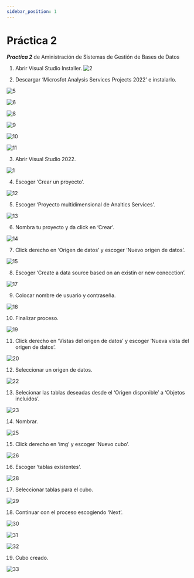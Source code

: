 ```yaml
---
sidebar_position: 1
---
```


# Práctica 2
***Practica 2*** de Aministración de Sistemas de Gestión de Bases de Datos 

1. Abrir Visual Studio Installer.
![2](./img/2.jpg)

2. Descargar ‘Microsfot Analysis Services Projects 2022’ e instalarlo.

![5](./img/5.jpg)

![6](./img/6.jpg)

![8](./img/8.jpg)

![9](./img/9.jpg)

![10](./img/10.jpg)

![11](./img/11.jpg)

3. Abrir Visual Studio 2022.

![1](./img/1.jpg)

4. Escoger ‘Crear un proyecto’.

![12](./img/12.jpg)

5. Escoger ‘Proyecto multidimensional de Analtics Services’.

![13](./img/13.jpg)

6. Nombra tu proyecto y da click en ‘Crear’.

![14](./img/14.jpg)

7. Click derecho en ‘Origen de datos’ y escoger ‘Nuevo origen de datos’.

![15](./img/15.jpg)

8. Escoger ‘Create a data source based on an existin or new conecction’.

![17](./img/17.jpg)

9. Colocar nombre de usuario y contraseña.

![18](./img/18.jpg)

10. Finalizar proceso.

![19](./img/19.jpg)

11. Click derecho en ‘Vistas del origen de datos’ y escoger ‘Nueva vista del origen de datos’.

![20](./img/20.jpg)

12. Seleccionar un origen de datos.

![22](./img/22.jpg)

13. Selecionar las tablas deseadas desde el ‘Origen disponible’ a ‘Objetos incluidos’.

![23](./img/23.jpg)

14. Nombrar.

![25](./img/25.jpg)

15. Click derecho en ‘img’ y escoger ‘Nuevo cubo’.

![26](./img/26.jpg)

16. Escoger ‘tablas existentes’.

![28](./img/28.jpg)

17. Seleccionar tablas para el cubo.

![29](./img/29.jpg)

18. Continuar con el proceso escogiendo ‘Next’.

![30](./img/30.jpg)

![31](./img/31.jpg)

![32](./img/32.jpg)

19. Cubo creado.

![33](./img/33.jpg)